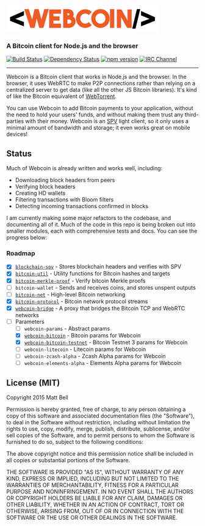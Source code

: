 ![Webcoin](img/logo.png)

### A Bitcoin client for Node.js and the browser

[![Build Status](https://travis-ci.org/mappum/webcoin.svg?branch=master)](https://travis-ci.org/mappum/webcoin)
[![Dependency Status](https://david-dm.org/mappum/webcoin.svg)](https://david-dm.org/mappum/webcoin)
[![npm version](https://img.shields.io/npm/v/webcoin.svg)](https://www.npmjs.com/package/webcoin)
[![IRC Channel](https://img.shields.io/badge/freenode-%23webcoin-blue.svg?style=flat)](https://img.shields.io/badge/freenode-%23webcoin-blue.svg?style=flat)

----

Webcoin is a Bitcoin client that works in Node.js and the browser. In the browser, it uses WebRTC to make P2P connections rather than relying on a centralized server to get data (like all the other JS Bitcoin libraries). It's kind of like the Bitcoin equivalent of [WebTorrent](https://github.com/feross/webtorrent).

You can use Webcoin to add Bitcoin payments to your application, without the need to hold your users' funds, and without making them trust any third-parties with their money. Webcoin is an [SPV](https://en.bitcoin.it/wiki/Thin_Client_Security#Simplified_Payment_Verification_.28SPV.29_Clients) light client, so it only uses a minimal amount of bandwidth and storage; it even works great on mobile devices!

## Status

Much of Webcoin is already written and works well, including:

- Downloading block headers from peers
- Verifying block headers
- Creating HD wallets
- Filtering transactions with Bloom filters
- Detecting incoming transactions confirmed in blocks

I am currently making some major refactors to the codebase, and documenting all of it. Much of the code in this repo is being broken out into smaller modules, each with comprehensive tests and docs. You can see the progress below:

### Roadmap

- [x] [`blockchain-spv`](https://github.com/mappum/blockchain-spv) - Stores blockchain headers and verifies with SPV
- [x] [`bitcoin-util`](https://github.com/mappum/bitcoin-util) - Utility functions for Bitcoin hashes and targets
- [x] [`bitcoin-merkle-proof`](https://github.com/mappum/bitcoin-merkle-proof) - Verify bitcoin Merkle proofs
- [ ] `bitcoin-wallet` - Sends and receives coins, and stores unspent outputs
- [ ] [`bitcoin-net`](https://github.com/mappum/bitcoin-net) - High-level Bitcoin networking
- [x] [`bitcoin-protocol`](https://github.com/mappum/bitcoin-protocol) - Bitcoin network protocol streams
- [x] [`webcoin-bridge`](https://github.com/mappum/webcoin-bridge) - A proxy that bridges the Bitcoin TCP and WebRTC networks
- [ ] Parameters
  - [ ] `webcoin-params` - Abstract params
  - [x] [`webcoin-bitcoin`](https://github.com/mappum/webcoin-bitcoin) - Bitcoin params for Webcoin
  - [x] [`webcoin-bitcoin-testnet`](https://github.com/mappum/webcoin-bitcoin-testnet) - Bitcoin Testnet 3 params for Webcoin
  - [ ] `webcoin-litecoin` - Litecoin params for Webcoin
  - [ ] `webcoin-zcash-alpha` - Zcash Alpha params for Webcoin
  - [ ] `webcoin-elements-alpha` - Elements Alpha params for Webcoin

## License (MIT)

Copyright 2015 Matt Bell

Permission is hereby granted, free of charge, to any person obtaining a copy
of this software and associated documentation files (the "Software"), to deal
in the Software without restriction, including without limitation the rights
to use, copy, modify, merge, publish, distribute, sublicense, and/or sell
copies of the Software, and to permit persons to whom the Software is
furnished to do so, subject to the following conditions:

The above copyright notice and this permission notice shall be included in
all copies or substantial portions of the Software.

THE SOFTWARE IS PROVIDED "AS IS", WITHOUT WARRANTY OF ANY KIND, EXPRESS OR
IMPLIED, INCLUDING BUT NOT LIMITED TO THE WARRANTIES OF MERCHANTABILITY,
FITNESS FOR A PARTICULAR PURPOSE AND NONINFRINGEMENT. IN NO EVENT SHALL THE
AUTHORS OR COPYRIGHT HOLDERS BE LIABLE FOR ANY CLAIM, DAMAGES OR OTHER
LIABILITY, WHETHER IN AN ACTION OF CONTRACT, TORT OR OTHERWISE, ARISING FROM,
OUT OF OR IN CONNECTION WITH THE SOFTWARE OR THE USE OR OTHER DEALINGS IN
THE SOFTWARE.
